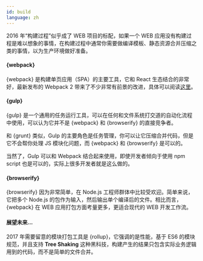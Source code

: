 ```yaml
---
id: build  
language: zh
---
```


2016 年“构建过程”似乎成了 WEB 项目的标配，如果一个 WEB 应用没有构建过程是难以想象的事情，在构建过程中通常你需要做编译模板、静态资源合并压缩之类的事情，以为生产环境做好准备。

#### {webpack}

{webpack} 是构建单页应用（SPA）的主要工具，它和 React 生态结合的非常好，最新发布的 Webpack 2 带来了不少非常有前景的改进，具体可以阅读[这里](https://blog.madewithenvy.com/getting-started-with-webpack-2-ed2b86c68783#.7wyiawc0o)。

#### {gulp}

{gulp} 是一个通用的任务运行工具，可以在任何和文件系统打交道的自动化流程中使用，可以认为它并不是 {webpack} 和 {browserify} 的直接竞争者。

和 {grunt} 类似，Gulp 的主要角色是任务管理，你可以让它压缩合并代码，但是它不会帮你处理 JS 模块化问题，而 {webpack} 和 {browserify} 是可以的。

当然了，Gulp 可以和 Webpack 结合起来使用，即使开发者倾向于使用 npm script 也是可以的，实际上很多开发者就是这么做的。

#### {browserify}

{browserify} 因为非常简单，在 Node.js 工程师群体中比较受欢迎。简单来说，它把多个 Node.js 的包作为输入，然后输出单个编译后的文件。相比而言，{webpack} 在 WEB 应用打包方面考量更多，更适合现代的 WEB 开发工作流。

#### 展望未来...

2017 年需要留意的模块打包工具是 {rollup}，它强调的是性能，基于 ES6 的模块规范，并且支持 **Tree Shaking** 这种黑科技，构建产生的结果只包含实际业务逻辑用到的代码，而不是简单的文件合并。

